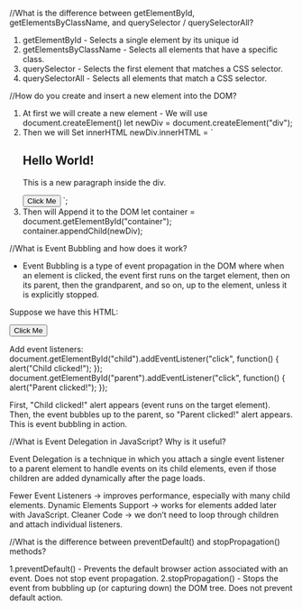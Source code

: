 //What is the difference between getElementById, getElementsByClassName, and querySelector / querySelectorAll?

1. getElementById - Selects a single element by its unique id
2. getElementsByClassName - Selects all elements that have a specific class.
3. querySelector - Selects the first element that matches a CSS selector.
4. querySelectorAll - Selects all elements that match a CSS selector.

//How do you create and insert a new element into the DOM?

1. At first we will create a new element - We will use document.createElement()
   let newDiv = document.createElement("div");
2. Then we will Set innerHTML
   newDiv.innerHTML = `
    <h2>Hello World!</h2>
    <p>This is a new paragraph inside the div.</p>
    <button>Click Me</button>
    `;
3. Then will Append it to the DOM
    let container = document.getElementById("container");
    container.appendChild(newDiv);


//What is Event Bubbling and how does it work?

- Event Bubbling is a type of event propagation in the DOM where when an element is clicked, the event first runs on the target element, then on its parent, then the grandparent, and so on, up to the <html> element, unless it is explicitly stopped.

Suppose we have this HTML:
<div id="parent">
<button id="child">Click Me</button>
</div>

Add event listeners:
document.getElementById("child").addEventListener("click", function() {
    alert("Child clicked!");
});
document.getElementById("parent").addEventListener("click", function() {
    alert("Parent clicked!");
});

First, "Child clicked!" alert appears (event runs on the target element).
Then, the event bubbles up to the parent, so "Parent clicked!" alert appears.
This is event bubbling in action.

//What is Event Delegation in JavaScript? Why is it useful?

Event Delegation is a technique in which you attach a single event listener to a parent element to handle events on its child elements, even if those children are added dynamically after the page loads.

Fewer Event Listeners → improves performance, especially with many child elements.
Dynamic Elements Support → works for elements added later with JavaScript.
Cleaner Code → we don’t need to loop through children and attach individual listeners.


//What is the difference between preventDefault() and stopPropagation() methods?

1.preventDefault() -  Prevents the default browser action associated with an event.
                      Does not stop event propagation.
2.stopPropagation() - Stops the event from bubbling up (or capturing down) the DOM tree.
                      Does not prevent default action.
















